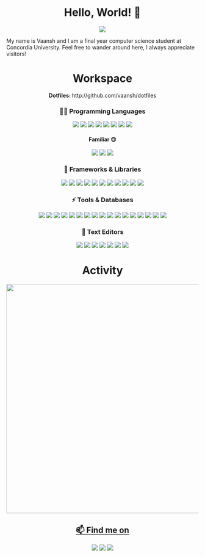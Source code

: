<h1 align="center"> Hello, World! 👋 </h1>

<p align="center">
  <a href="#">
      <img src="https://api.visitorbadge.io/api/VisitorHit?user=vaansh&repo=github-visitors-badge&countColor=%237B1E7A" />
   </a>
</p>

My name is Vaansh and I am a final year computer science student at Concordia University. Feel free to wander around here, I always appreciate visitors!

<h1 align="center"> Workspace </h1>

<p align="center">
  <b> Dotfiles: </b> http://github.com/vaansh/dotfiles
</p>

<h3 align="center"> 👨‍💻 Programming Languages </h3>
<p align="center">
    <img src="https://img.shields.io/badge/Go-00ADD8?style=for-the-badge&logo=go&logoColor=white">
    <img src="https://img.shields.io/badge/Python-3776AB?style=for-the-badge&logo=Python&logoColor=white">
    <img src="https://img.shields.io/badge/Java-ED8B00?style=for-the-badge&logo=java&logoColor=white">
    <img src="https://img.shields.io/badge/C%23-239120?style=for-the-badge&logo=c-sharp&logoColor=white">
    <img src="https://img.shields.io/badge/HTML5-E34F26?style=for-the-badge&logo=html5&logoColor=white">
    <img src="https://img.shields.io/badge/CSS3-1572B6?style=for-the-badge&logo=css3&logoColor=white">
    <img src="https://img.shields.io/badge/latex-008080?style=for-the-badge&logo=latex&logoColor=white">
    <img src="https://img.shields.io/badge/Markdown-000000?style=for-the-badge&logo=markdown&logoColor=white">
</p>

<h4 align="center"> Familiar 🙃 </h4>
<p align="center">
    <img src="https://img.shields.io/badge/JavaScript-F7DF1E?style=for-the-badge&logo=javascript&logoColor=black">  
    <img src="https://img.shields.io/badge/TypeScript-007ACC?style=for-the-badge&logo=typescript&logoColor=white">  
    <img src="https://img.shields.io/badge/PHP-777BB4?style=for-the-badge&logo=php&logoColor=white">  
</p>

<h3 align="center"> 🚀 Frameworks & Libraries </h3>
<p align="center">  
    <img src="https://img.shields.io/badge/React-20232A?style=for-the-badge&logo=react&logoColor=61DAFB"> 
    <img src="https://img.shields.io/badge/Node.js-43853D?style=for-the-badge&logo=node.js&logoColor=white">
    <img src="https://img.shields.io/badge/Express.js-404D59?style=for-the-badge&logo=express&logoColor=white">
    <img src="https://img.shields.io/badge/.NET-5C2D91?style=for-the-badge&logo=.net&logoColor=white">  
    <img src="https://img.shields.io/badge/Spring_Boot-F2F4F9?style=for-the-badge&logo=spring-boot">
    <img src="https://img.shields.io/badge/Yarn-2C8EBB?style=for-the-badge&logo=yarn&logoColor=white">  
    <img src="https://img.shields.io/badge/Jupyter-F37626.svg?&style=for-the-badge&logo=Jupyter&logoColor=white">  
    <img src="https://img.shields.io/badge/NumPy-013243?style=for-the-badge&logo=NumPy&logoColor=white">  
    <img src="https://img.shields.io/badge/Pandas-150458?style=for-the-badge&logo=pandas&logoColor=white">
    <img src="https://img.shields.io/badge/Selenium-43B02A?style=for-the-badge&logo=Selenium&logoColor=white">  
    <img src="https://img.shields.io/badge/conda-342B029.svg?&style=for-the-badge&logo=anaconda&logoColor=white">  
</p>

<h3 align="center"> ⚡ Tools & Databases </h3>
<p align="center">
    <img src="https://img.shields.io/badge/Git-F05032?style=for-the-badge&logo=git&logoColor=white">
    <img src="https://img.shields.io/badge/Postman-FF6C37?style=for-the-badge&logo=Postman&logoColor=white">
    <img src="https://img.shields.io/badge/Insomnia-5849be?style=for-the-badge&logo=Insomnia&logoColor=white">
    <img src="https://img.shields.io/badge/Amazon_AWS-232F3E?style=for-the-badge&logo=amazon-aws&logoColor=white">
    <img src="https://img.shields.io/badge/tmux-1BB91F?style=for-the-badge&logo=tmux&logoColor=white">
    <img src="https://img.shields.io/badge/Stripe-008CDD?style=for-the-badge&logo=Stripe&logoColor=white">  
    <img src="https://img.shields.io/badge/npm-CB3837?style=for-the-badge&logo=npm&logoColor=white">
    <img src="https://img.shields.io/badge/-Mac_OS-999999?logo=Apple&style=for-the-badge&logoColor=white">  
    <img src="https://img.shields.io/badge/GraphQl-E10098?style=for-the-badge&logo=graphql&logoColor=white">  
    <img src="https://img.shields.io/badge/Netlify-00C7B7?style=for-the-badge&logo=netlify&logoColor=white">  
    <img src="https://img.shields.io/badge/Heroku-430098?style=for-the-badge&logo=heroku&logoColor=white">  
    <img src="https://img.shields.io/badge/Docker-2CA5E0?style=for-the-badge&logo=docker&logoColor=white">  
    <img src="https://img.shields.io/badge/kubernetes-326ce5.svg?&style=for-the-badge&logo=kubernetes&logoColor=white">  
    <img src="https://img.shields.io/badge/MySQL-00000F?style=for-the-badge&logo=mysql&logoColor=white">  
    <img src="https://img.shields.io/badge/Redis-DC382D?style=for-the-badge&logo=Redis&logoColor=white">
    <img src="https://img.shields.io/badge/PostgreSQL-316192?style=for-the-badge&logo=postgresql&logoColor=white">  
    <img src="https://img.shields.io/badge/MongoDB-4EA94B?style=for-the-badge&logo=mongodb&logoColor=white">
</p>

<h3 align="center"> 📓 Text Editors </h3>
<p align="center">
    <img src="https://img.shields.io/badge/VIM-019733?style=for-the-badge&logo=vim&logoColor=white">  
    <img src="https://img.shields.io/badge/Emacs-7F5AB6?style=for-the-badge&logo=GNU-Emacs&logoColor=white"> 
    <img src="https://img.shields.io/badge/vscode-007ACC?style=for-the-badge&logo=Visual%20Studio%20Code&logoColor=white">   
    <img src="https://img.shields.io/badge/Notion-000000?style=for-the-badge&logo=Notion&logoColor=white">  
    <img src="https://img.shields.io/badge/Intellij-000000?style=for-the-badge&logo=Intellij-IDEA&logoColor=white">  
    <img src="https://img.shields.io/badge/neoVIM-57A143?style=for-the-badge&logo=neovim&logoColor=white">  
    <img src="https://img.shields.io/badge/Visual_Studio-5C2D91?style=for-the-badge&logo=visual%20studio&logoColor=white">
</p>


<h1 align="center"> Activity </h1>
<p align="center">
  <a href="https://wakatime.com"><img src="https://wakatime.com/share/@64bf6966-7808-4cb0-8971-3e51af53445f/6acf2fb6-ba96-420a-b9cb-a373bd912c90.png" width="600"/></p>
  
<h2 align="center"> 📫 Find me on</h2>

<p align="center">
    <a href="http://unsplash.com/@vaansh"><img src="https://img.shields.io/badge/unsplash-000000?style=for-the-badge&logo=unsplash&logoColor=white"></a>
    <a href="http://linkedin.com/in/vaansh/"><img src="https://img.shields.io/badge/LinkedIn-0077B5?style=for-the-badge&logo=linkedin&logoColor=whitee"></a>   
    <a href="http://github.com/vaansh"><img src="https://img.shields.io/badge/GitHub-100000?style=for-the-badge&logo=github&logoColor=white"></a>
</p>
